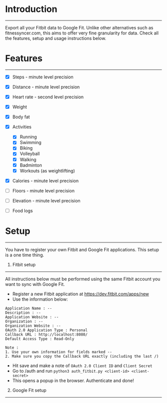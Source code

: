 # Introduction
----------------------------
Export all your Fitbit data to Google Fit. Unlike other alternatives such as fitnessyncer.com, this aims to offer very fine granularity for data. Check all the features, setup and usage instructions below.


# Features
----------------------------
- [x] Steps - minute level precision
- [x] Distance - minute level precision
- [x] Heart rate - second level precision
- [x] Weight
- [x] Body fat
- [x] Activities 
  - [x] Running
  - [x] Swimming
  - [x] Biking
  - [x] Volleyball
  - [x] Walking
  - [x] Badminton
  - [x] Workouts (as weightlifting)
- [x] Calories - minute level precision
- [ ] Floors - minute level precision
- [ ] Elevation - minute level precision
- [ ] Food logs


# Setup
----------------------------
You have to register your own Fitbit and Google Fit applications. This setup is a one time thing.

1. Fitbit setup
-------------------
All instructions below must be performed using the same Fitbit account you want to sync with Google Fit.

- Register a new Fitbit application at https://dev.fitbit.com/apps/new
- Use the information below:

```
Application Name : --
Description : --
Application Website : --
Organization : --
Organization Website : --
OAuth 2.0 Application Type : Personal
Callback URL : http://localhost:8080/
Default Access Type : Read-Only

Note : 
1. Use your own information for fields marked --
2. Make sure you copy the Callback URL exactly (including the last /)
```
- Hit save and make a note of ```OAuth 2.0 Client ID``` and ```Client Secret```
- Go to /auth and run ```python3 auth_fitbit.py <client-id> <client-secret>```
- This opens a popup in the browser. Authenticate and done!


2. Google Fit setup
-------------------

